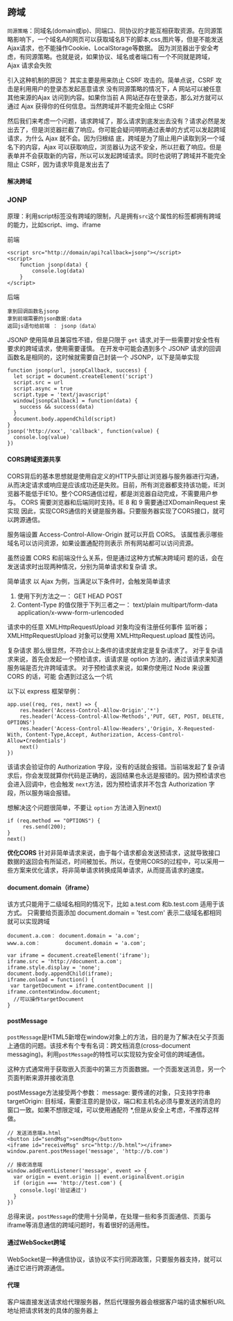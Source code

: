 ## 跨域

`同源策略`：同域名(domain或ip)、同端口、同协议的才能互相获取资源。在同源策略影响下，一个域名A的网页可以获取域名B下的脚本,css,图片等，但是不能发送Ajax请求，也不能操作Cookie、LocalStorage等数据。 
 因为浏览器出于安全考虑，有同源策略。也就是说，如果协议、域名或者端⼝有⼀个不同就是跨域，Ajax 请求会失败

引⼊这种机制的原因？ 其实主要是⽤来防⽌ CSRF 攻击的。简单点说，CSRF 攻击是利⽤⽤户的登录态发起恶意请求 
 没有同源策略的情况下，A ⽹站可以被任意其他来源的Ajax 访问到内容。如果你当前 A ⽹站还存在登录态，那么对⽅就可以通过 Ajax 获得你的任何信息。当然跨域并不能完全阻⽌ CSRF

然后我们来考虑⼀个问题，请求跨域了，那么请求到底发出去没有？请求必然是发出去了，但是浏览器拦截了响应。你可能会疑问明明通过表单的⽅式可以发起跨域请求，为什么 Ajax 就不会。因为归根结 
 底，跨域是为了阻⽌⽤户读取到另⼀个域名下的内容，Ajax 可以获取响应，浏览器认为这不安全，所以拦截了响应。但是表单并不会获取新的内容，所以可以发起跨域请求。同时也说明了跨域并不能完全阻⽌ CSRF，因为请求毕竟是发出去了

#### 解决跨域

### JONP

原理：利用script标签没有跨域的限制，凡是拥有`src`这个属性的标签都拥有跨域的能力，比如script、img、iframe

前端

```
<script src="http://domain/api?callback=jsonp"></script>
<script>
    function jsonp(data) { 
        console.log(data)
    }
</script>
```

后端

```
拿到回调函数名jsonp
拿到前端需要的json数据:data
返回js语句给前端 ： jsonp（data）
```

JSONP 使用简单且兼容性不错，但是只限于 `get` 请求,对于一些需要对安全性有要求的跨域请求，使用需要谨慎。 
 在开发中可能会遇到多个 JSONP 请求的回调函数名是相同的，这时候就需要自己封装一个 JSONP，以下是简单实现



```
function jsonp(url, jsonpCallback, success) {
  let script = document.createElement('script')
  script.src = url
  script.async = true
  script.type = 'text/javascript'
  window[jsonpCallback] = function(data) {
    success && success(data)
  }
  document.body.appendChild(script)
}
jsonp('http://xxx', 'callback', function(value) {
  console.log(value)
})
```



#### CORS跨域资源共享

CORS背后的基本思想就是使用自定义的HTTP头部让浏览器与服务器进行沟通，从而决定请求或响应是应该成功还是失败。目前，所有浏览器都支持该功能，IE浏览器不能低于IE10。整个CORS通信过程，都是浏览器自动完成，不需要用户参与。 
 CORS 需要浏览器和后端同时⽀持。IE 8 和 9 需要通过XDomainRequest 来实现 
 因此，实现CORS通信的关键是服务器。只要服务器实现了CORS接口，就可以跨源通信。

服务端设置 Access-Control-Allow-Origin 就可以开启 
 CORS。 该属性表示哪些域名可以访问资源，如果设置通配符则表示 
 所有⽹站都可以访问资源。

虽然设置 CORS 和前端没什么关系，但是通过这种⽅式解决跨域问 
 题的话，会在发送请求时出现两种情况，分别为简单请求和复杂请 
 求。

简单请求 
 以 Ajax 为例，当满⾜以下条件时，会触发简单请求

1. 使⽤下列⽅法之⼀： 
    GET 
    HEAD 
    POST
2. Content-Type 的值仅限于下列三者之⼀： 
    text/plain 
    multipart/form-data 
    application/x-www-form-urlencoded

请求中的任意 XMLHttpRequestUpload 对象均没有注册任何事件 
 监听器； XMLHttpRequestUpload 对象可以使⽤ 
 XMLHttpRequest.upload 属性访问。

复杂请求 
 那么很显然，不符合以上条件的请求就肯定是复杂请求了。 
 对于复杂请求来说，⾸先会发起⼀个预检请求，该请求是 option 
 ⽅法的，通过该请求来知道服务端是否允许跨域请求。 
 对于预检请求来说，如果你使⽤过 Node 来设置 CORS 的话，可能 
 会遇到过这么⼀个坑

以下以 express 框架举例：



```
app.use((req, res, next) => {
    res.header('Access-Control-Allow-Origin','*')
    res.header('Access-Control-Allow-Methods','PUT, GET, POST, DELETE, OPTIONS')
    res.header('Access-Control-Allow-Headers','Origin, X-Requested-With, Content-Type,Accept, Authorization, Access-Control-Allow•Credentials')
    next()
})
```





该请求会验证你的 Authorization 字段，没有的话就会报错。当前端发起了复杂请求后，你会发现就算你代码是正确的，返回结果也永远是报错的。因为预检请求也会进⼊回调中，也会触发 `next`⽅法，因为预检请求并不包含 Authorization 字段，所以服务端会报错。

想解决这个问题很简单，不要让 `option` ⽅法进入到next()

 

```
if (req.method == "OPTIONS") {
     res.send(200);
}
next()
```





**优化CORS** 
 针对非简单请求来说，由于每个请求都会发送预请求，这就导致接口数据的返回会有所延迟，时间被加长。所以，在使用CORS的过程中，可以采用一些方案来优化请求，将非简单请求转换成简单请求，从而提高请求的速度。

#### document.domain（iframe）

该⽅式只能⽤于⼆级域名相同的情况下，⽐如 a.test.com 和b.test.com 适⽤于该⽅式。 
 只需要给⻚⾯添加 document.domain = 'test.com' 表示⼆级域名都相同就可以实现跨域

 

```
document.a.com： document.domain = 'a.com';
www.a.com：        document.domain = 'a.com';

var iframe = document.createElement('iframe');
iframe.src = 'http://document.a.com';
iframe.style.display = 'none';
document.body.appendChild(iframe);
iframe.onload = function() {
 var targetDocument = iframe.contentDocument || iframe.contentWindow.document;
  //可以操作targetDocument
}
```





#### postMessage

`postMessage`是HTML5新增在window对象上的方法，目的是为了解决在父子页面上通信的问题。该技术有个专有名词：跨文档消息(cross-document messaging)。利用`postMessage`的特性可以实现较为安全可信的跨域通信。

这种方式通常用于获取嵌入页面中的第三方页面数据。一个页面发送消息，另一个页面判断来源并接收消息

postMessage方法接受两个参数： 
 message: 要传递的对象，只支持字符串 
 targetOrigin: 目标域，需要注意的是协议，端口和主机名必须与要发送的消息的窗口一致。如果不想限定域，可以使用通配符 *,但是从安全上考虑，不推荐这样做。

 

```
// 发送消息端a.html
<button id="sendMsg">sendMsg</button>
<iframe id="receiveMsg" src="http://b.html"></iframe>
window.parent.postMessage('message', 'http://b.com')

// 接收消息端
window.addEventListener('message', event => {
  var origin = event.origin || event.originalEvent.origin
  if (origin === 'http://test.com') {
    console.log('验证通过')
  }
})
```





总得来说，`postMessage`的使用十分简单，在处理一些和多页面通信、页面与iframe等消息通信的跨域问题时，有着很好的适用性。

#### 通过WebSocket跨域

WebSocket是一种通信协议，该协议不实行同源政策，只要服务器支持，就可以通过它进行跨源通信。

#### 代理

客户端直接发送请求给代理服务器，然后代理服务器会根据客户端的请求解析URL地址把请求转发的具体的服务器上 



### 